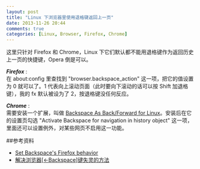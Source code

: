 ```yaml
---
layout: post
title: "Linux 下浏览器里使用退格键返回上一页"
date: 2013-11-26 20:44
comments: true
categories: [Linux, Browser, Firefox, Chrome]
---
```


这里只针对 Firefox 和 Chrome，Linux 下它们默认都不能用退格键作为返回历史上一页的快捷键，Opera 倒是可以。   

***Firefox*** :   
在 about:config 里查找到 "browser.backspace_action"  这一项，把它的值设置为 0 就可以了。1 代表向上滚动页面（此时要向下滚动的话可以按 Shift 加退格键），我的 fx 默认被设为了 2，按退格键没任何反应。   

***Chrome*** :   
需要安装一个扩展，叫做 [Backspace As Back/Forward for Linux][extention]。安装后在它的设置页勾选 "Activate Backspace for navigation in history object" 这一项，里面还可以设置例外，对某些网页不启用这一功能。   


##参考资料
- [Set Backspace's Firefox behavior][life_hacker]
- [解决浏览器[←Backspace]键失灵的方法][bbs]



[extention]: https://chrome.google.com/webstore/detail/aeffggjddcchloadflonilaahpclmbnm
[life_hacker]:http://lifehacker.com/269945/set-backspaces-firefox-behavior
[bbs]: http://forum.ubuntu.com.cn/viewtopic.php?f=48&t=349227